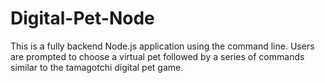 # Digital-Pet-Node
This is a fully backend Node.js application using the command line.  Users are prompted to choose a virtual pet followed by a series of commands similar to the tamagotchi digital pet game. 
